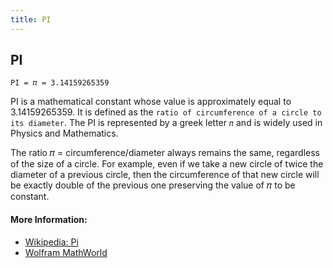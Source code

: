 ```yaml
---
title: PI
---
```

## PI

`PI = 𝜋 = 3.14159265359`

PI is a mathematical constant whose value is approximately equal to 3.14159265359. It is defined as the `ratio of circumference of a circle to its diameter`. The PI is represented by a greek letter `𝜋` and is widely used in Physics and Mathematics.

The ratio 𝜋 = circumference/diameter always remains the same, regardless of the size of a circle. For example, even if we take a new circle of twice the diameter of a previous circle, then the circumference of that new circle will be exactly double of the previous one preserving the value of 𝜋 to be constant. 

#### More Information:
- [Wikipedia: Pi](https://en.wikipedia.org/wiki/Pi)
- [Wolfram MathWorld](http://mathworld.wolfram.com/Pi.html)
